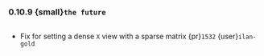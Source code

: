 ### 0.10.9 {small}`the future`

```{rubric} Bugfix
```

* Fix for setting a dense `X` view with a sparse matrix {pr}`1532` {user}`ilan-gold`

```{rubric} Documentation
```

```{rubric} Performance
```
